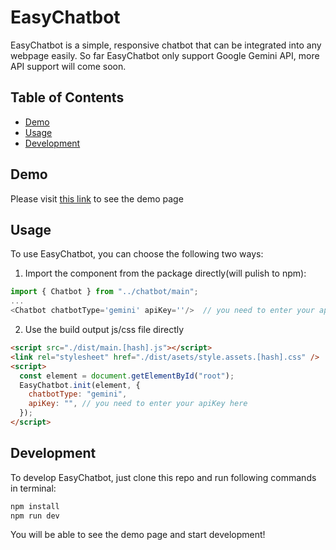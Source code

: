 # EasyChatbot

EasyChatbot is a simple, responsive chatbot that can be integrated into any webpage easily.
So far EasyChatbot only support Google Gemini API, more API support will come soon.

## Table of Contents

- [Demo](#Demo)
- [Usage](#usage)
- [Development](#development)

## Demo
Please visit [this link](https://codepen.io/haochengxu/pen/JjzJVgE) to see the demo page

## Usage

To use EasyChatbot, you can choose the following two ways:

1. Import the component from the package directly(will pulish to npm):

```javascript
import { Chatbot } from "../chatbot/main";
...
<Chatbot chatbotType='gemini' apiKey=''/>  // you need to enter your apiKey here
```

2. Use the build output js/css file directly

```html
<script src="./dist/main.[hash].js"></script>
<link rel="stylesheet" href="./dist/asets/style.assets.[hash].css" />
<script>
  const element = document.getElementById("root");
  EasyChatbot.init(element, {
    chatbotType: "gemini",
    apiKey: "", // you need to enter your apiKey here
  });
</script>
```

## Development
To develop EasyChatbot, just clone this repo and run following commands in terminal:
``` javascript
npm install
npm run dev
```
You will be able to see the demo page and start development!

